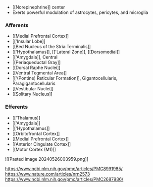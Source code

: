 - [[Norepinephrine]] center
- Exerts powerful modulation of astrocytes, pericytes, and microglia
### Afferents
- [[Medial Prefrontal Cortex]]
- [['Insular Lobe]]
- [[Bed Nucleus of the Stria Terminalis]]
- [['Hypothalamus]], [['Lateral Zone]], [[Dorsomedial]]
- [['Amygdala]], Central
- [[Periaqueductal Gray]]
- [[Dorsal Raphe Nuclei]]
- [[Ventral Tegmental Area]]
- [['(Pontine) Reticular Formation]], Gigantocellularis, Paragigantocellularis
- [[Vestibular Nuclei]]
- [[Solitary Nucleus]]
### Efferents
- [['Thalamus]]
- [['Amygdala]]
- [['Hypothalamus]]
- [[Orbitofrontal Cortex]]
- [[Medial Prefrontal Cortex]]
- [[Anterior Cingulate Cortex]]
- [[Motor Cortex (M1)]]

![[Pasted image 20240526003959.png]]

https://www.ncbi.nlm.nih.gov/pmc/articles/PMC8991985/
https://www.nature.com/articles/nrn2573
https://www.ncbi.nlm.nih.gov/pmc/articles/PMC2687936/